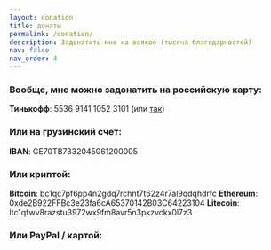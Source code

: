 ```yaml
---
layout: donation
title: донаты
permalink: /donation/
description: Задонатить мне на всякое (тысяча благодарностей)
nav: false
nav_order: 4
---
```


### Вообще, мне можно задонатить на российскую карту:

**Тинькофф**: 5536 9141 1052 3101 (или [так](https://www.tinkoff.ru/cf/1aPaQhJvQLn))

### Или на грузинский счет:

**IBAN**: GE70TB7332045061200005

### Или криптой:

**Bitcoin**: bc1qc7pf6pp4n2gdq7rchnt7t62z4r7al9qdqhdrfc
**Ethereum**: 0xde2B922FFBc3e23fa6cA65370142B03C64223104
**Litecoin**: ltc1qfwv8razstu3972wx9fm8avr5n3pkzvckx0l7z3

### Или PayPal / картой:

